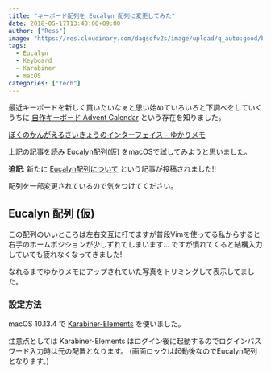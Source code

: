 ```yaml
---
title: "キーボード配列を Eucalyn 配列に変更してみた"
date: 2018-05-17T13:40:00+09:00
author: ["Ress"]
image: "https://res.cloudinary.com/dagsofv2s/image/upload/q_auto:good/blog/post/keyboard-eucalyn/thumbnail.png"
tags:
  - Eucalyn
  - Keyboard
  - Karabiner
  - macOS
categories: ["tech"]
---
```

最近キーボードを新しく買いたいなぁと思い始めていろいろと下調べをしていくうちに [自作キーボード Advent Calendar](https://adventar.org/calendars/2114) という存在を知りました。

[ぼくのかんがえるさいきょうのインターフェイス - ゆかりメモ](http://eucalyn.hatenadiary.jp/entry/saikyo-interface)

上記の記事を読み Eucalyn配列(仮) をmacOSで試してみようと思いました。

**追記**: 新たに [Eucalyn配列について](https://eucalyn.hatenadiary.jp/entry/about-eucalyn-layout) という記事が投稿されました!!

配列を一部変更されているので気をつけてください。

## Eucalyn 配列 (仮)

この配列のいいところは左右交互に打てますが普段Vimを使ってる私からすると右手のホームポジションが少しずれてしまいます…
ですが慣れてくると結構入力していても疲れなくなってきました!

なれるまでゆかりメモにアップされていた写真をトリミングして表示してました。

### 設定方法
macOS 10.13.4 で [Karabiner-Elements](https://pqrs.org/osx/karabiner/) を使いました。

注意点としては Karabiner-Elements はログイン後に起動するのでログインパスワード入力時は元の配置となります。
(画面ロックは起動後なのでEucalyn配列となります。)
